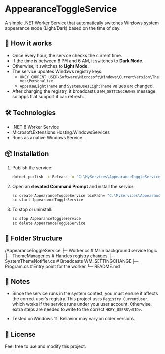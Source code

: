 # AppearanceToggleService

A simple .NET Worker Service that automatically switches Windows system appearance mode (Light/Dark) based on the time of day.

## 🚀 How it works

- Once every hour, the service checks the current time.
- If the time is between 8 PM and 6 AM, it switches to **Dark Mode**.
- Otherwise, it switches to **Light Mode**.
- The service updates Windows registry keys:
  - `HKEY_CURRENT_USER\Software\Microsoft\Windows\CurrentVersion\Themes\Personalize`
  - `AppsUseLightTheme` and `SystemUsesLightTheme` values are changed.
- After changing the registry, it broadcasts a `WM_SETTINGCHANGE` message so apps that support it can refresh.

## 🛠 Technologies

- .NET 8 Worker Service
- Microsoft.Extensions.Hosting.WindowsServices
- Runs as a native Windows Service.

## 📦 Installation

1. Publish the service:

    ```bash
    dotnet publish -c Release -o "C:\MyServices\AppearanceToggleService"
    ```

2. Open an **elevated Command Prompt** and install the service:

    ```bash
    sc create AppearanceToggleService binPath= "C:\MyServices\AppearanceToggleService\AppearanceToggleService.exe"
    sc start AppearanceToggleService
    ```

3. To stop or uninstall:

    ```bash
    sc stop AppearanceToggleService
    sc delete AppearanceToggleService
    ```

## 📂 Folder Structure

/AppearanceToggleService
├─ Worker.cs # Main background service logic
├─ ThemeManager.cs # Handles registry changes
├─ SystemThemeNotifier.cs # Broadcasts WM_SETTINGCHANGE
├─ Program.cs # Entry point for the worker
└─ README.md

## 📝 Notes

- Since the service runs in the system context, you must ensure it affects the correct user’s registry. This project uses `Registry.CurrentUser`, which works if the service runs under your user account. Otherwise, extra steps are needed to write to the correct `HKEY_USERS\<SID>`.

- Tested on Windows 11. Behavior may vary on older versions.

## 📜 License

Feel free to use and modify this project.
